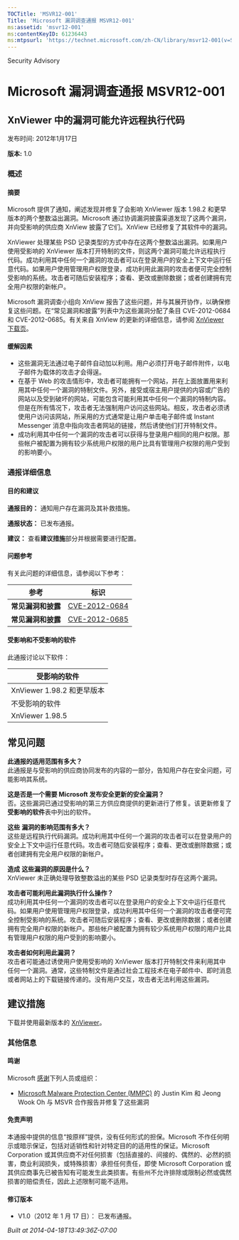 ```yaml
---
TOCTitle: 'MSVR12-001'
Title: 'Microsoft 漏洞调查通报 MSVR12-001'
ms:assetid: 'msvr12-001'
ms:contentKeyID: 61236443
ms:mtpsurl: 'https://technet.microsoft.com/zh-CN/library/msvr12-001(v=Security.10)'
---
```


Security Advisory

Microsoft 漏洞调查通报 MSVR12-001
=================================

XnViewer 中的漏洞可能允许远程执行代码
-------------------------------------

发布时间: 2012年1月17日

**版本:** 1.0

### 概述

#### 摘要

Microsoft 提供了通知，阐述发现并修复了会影响 XnViewer 版本 1.98.2 和更早版本的两个整数溢出漏洞。Microsoft 通过协调漏洞披露渠道发现了这两个漏洞，并向受影响的供应商 XnView 披露了它们。XnView 已经修复了其软件中的漏洞。

XnViewer 处理某些 PSD 记录类型的方式中存在这两个整数溢出漏洞。如果用户使用受影响的 XnViewer 版本打开特制的文件，则这两个漏洞可能允许远程执行代码。成功利用其中任何一个漏洞的攻击者可以在登录用户的安全上下文中运行任意代码。如果用户使用管理用户权限登录，成功利用此漏洞的攻击者便可完全控制受影响的系统。攻击者可随后安装程序；查看、更改或删除数据；或者创建拥有完全用户权限的新帐户。

Microsoft 漏洞调查小组向 XnView 报告了这些问题，并与其展开协作，以确保修复这些问题。在“常见漏洞和披露”列表中为这些漏洞分配了条目 CVE-2012-0684 和 CVE-2012-0685。有关来自 XnView 的更新的详细信息，请参阅 [XnViewer 下载页](https://www.xnview.com/en/download.html)。

#### 缓解因素

-   这些漏洞无法通过电子邮件自动加以利用。用户必须打开电子邮件附件，以电子邮件为载体的攻击才会得逞。
-   在基于 Web 的攻击情形中，攻击者可能拥有一个网站，并在上面放置用来利用其中任何一个漏洞的特制文件。另外，接受或宿主用户提供的内容或广告的网站以及受到破坏的网站，可能包含可能利用其中任何一个漏洞的特制内容。但是在所有情况下，攻击者无法强制用户访问这些网站。相反，攻击者必须诱使用户访问该网站，所采用的方式通常是让用户单击电子邮件或 Instant Messenger 消息中指向攻击者网站的链接，然后诱使他们打开特制文件。
-   成功利用其中任何一个漏洞的攻击者可以获得与登录用户相同的用户权限。那些帐户被配置为拥有较少系统用户权限的用户比具有管理用户权限的用户受到的影响要小。

### 通报详细信息

#### 目的和建议

**通报目的：** 通知用户存在漏洞及其补救措施。

**通报状态：** 已发布通报。

**建议：** 查看**建议措施**部分并根据需要进行配置。

#### 问题参考

有关此问题的详细信息，请参阅以下参考：

| 参考               | 标识                                                                             |
|--------------------|----------------------------------------------------------------------------------|
| **常见漏洞和披露** | [CVE-2012-0684](https://www.cve.mitre.org/cgi-bin/cvename.cgi?name=cve-2012-0684) |
| **常见漏洞和披露** | [CVE-2012-0685](https://www.cve.mitre.org/cgi-bin/cvename.cgi?name=cve-2012-0685) |

#### 受影响和不受影响的软件

此通报讨论以下软件：

| 受影响的软件               |
|----------------------------|
| XnViewer 1.98.2 和更早版本 |
| 不受影响的软件             |
| XnViewer 1.98.5            |

常见问题
--------


**此通报的适用范围有多大？**  
此通报是与受影响的供应商协同发布的内容的一部分，告知用户存在安全问题，可能影响其系统。

**这是否是一个需要 Microsoft 发布安全更新的安全漏洞？**  
否。这些漏洞已通过受影响的第三方供应商提供的更新进行了修复。该更新修复了**受影响的软件**表中列出的软件。

**这些** **漏洞的影响范围有多大？**  
这些是远程执行代码漏洞。成功利用其中任何一个漏洞的攻击者可以在登录用户的安全上下文中运行任意代码。攻击者可随后安装程序；查看、更改或删除数据；或者创建拥有完全用户权限的新帐户。

**造成** **这些漏洞的原因是什么？**  
XnViewer 未正确处理导致整数溢出的某些 PSD 记录类型时存在这两个漏洞。

**攻击者可能利用此漏洞执行什么操作？**  
成功利用其中任何一个漏洞的攻击者可以在登录用户的安全上下文中运行任意代码。如果用户使用管理用户权限登录，成功利用其中任何一个漏洞的攻击者便可完全控制受影响的系统。攻击者可随后安装程序；查看、更改或删除数据；或者创建拥有完全用户权限的新帐户。那些帐户被配置为拥有较少系统用户权限的用户比具有管理用户权限的用户受到的影响要小。

**攻击者如何利用此漏洞？**  
攻击者可能通过诱使用户使用受影响的 XnViewer 版本打开特制文件来利用其中任何一个漏洞。通常，这些特制文件是通过社会工程技术在电子邮件中、即时消息或者网站上的下载链接传递的。没有用户交互，攻击者无法利用这些漏洞。

建议措施
--------


下载并使用最新版本的 [XnViewer](https://www.xnview.com/en/download.html)。

### 其他信息

#### 鸣谢

Microsoft [感谢](https://go.microsoft.com/fwlink/?linkid=21127)下列人员或组织：

-   [Microsoft Malware Protection Center (MMPC)](https://www.microsoft.com/security/portal/) 的 Justin Kim 和 Jeong Wook Oh 与 MSVR 合作报告并修复了这些漏洞

#### 免责声明

本通报中提供的信息“按原样”提供，没有任何形式的担保。Microsoft 不作任何明示或暗示保证，包括对适销性和针对特定目的的适用性的保证。Microsoft Corporation 或其供应商不对任何损害（包括直接的、间接的、偶然的、必然的损害，商业利润损失，或特殊损害）承担任何责任，即使 Microsoft Corporation 或其供应商事先已被告知有可能发生此类损害。有些州不允许排除或限制必然或偶然损害的赔偿责任，因此上述限制可能不适用。

#### 修订版本

-   V1.0（2012 年 1 月 17 日）： 已发布通报。

*Built at 2014-04-18T13:49:36Z-07:00*
